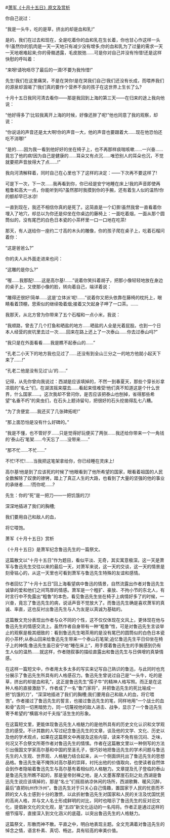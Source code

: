#[萧军《十月十五日》原文及赏析](https://www.vrrw.net/wx/8866.html)

你自己说过：

“我是一头牛，吃的是草，挤出的却是血和乳!”

是的，我们在过去和现在，全是吃着你的血和乳在生长着，你也甘心作这样一头牛!虽然你的肌肉是一天一天地只有减少没有增多;你的血和乳为了过量的需求一天一天地艰难起来;你的骨骼透露，毛皮脱弛……可是你对自己并没有怜惜!还是这样快慰的呼叫着：

“来呀!请吮咂尽了最后的一滴!不要为我怜惜!”

先生!我们在这里痛哭，不是在哭你!是在哭我们自己!我们还没有长成，而喂养我们的源泉却涸竭了!我们真的要作个营养不良的孩子在这世界上生长了么?

十月十五日我同河清去看你——那是我回到上海的第三天——在归来的途上我向他说：

“他好得多了!比较我离开上海的时候，好像还胖了呢!”他也同意了我的观察，却说：

“你说话的声音还是太大啊!你的声音一大，他的声音也要跟着大……现在他恐怕还吃不消哪!”

“是的……因为我一看到他好好的坐在椅子上，也不再那样痰喘咳嗽……一兴奋……竟忘了他的病!因为自己是健康的……耳朵又有点沉……唯恐别人的耳朵也沉，不觉就要把声音放得大了点……!”



我向河清解释着，同时自己在心里也下了这样的决定：——下次再不要这样了!

可是下一次，下一次……我再看到你，你已经是安宁地睡在床上!我的声音即使再粗鲁和高大一点，你能听到吗?虽然那时我摸到你的手腕，还有着生人似的温热!你的额却早已冰凉!

一直到现在，我还不相信你真的是死了。这简直是一个幻景!虽然我曾一直看着你埋入了地穴，却总以为你还是仰坐在你桌边的藤椅上：一面吃着烟，一面从那个圆筒似的，没有尾巴的白色日本瓷的小茶杯里一口一口地在吃茶!

那天，有人送给你一座约二寸高的木头的雕像，你的孩子爬在桌子上，吃着石榴问着你：

“这是爸爸么?”

你的夫人从外面走进来也问：

“这雕的是你么?”

“喔……我那配!……这是高尔基!……”说着你笑抖着胡子，把那小像轻轻地放在身边的桌子上，又使那小像的脸，转向着自己，端详着说：

“雕得还很好!简单……这是‘立体派’呢!……”说着你又把头依靠在藤椅的枕托上，眼睛看着顶棚，思索似的继续吸着烟;接着又欠起身子呷了一口茶。……

我那天，从北方曾为你带来了五个石榴和一点小米，我说：

“我顺路，曾去了几个打鱼和晒盐的地方……晒盐的人全是光着屁股。也到一个日本人经营的炭坑里去过一次……回来在路上还上了一次泰山……你去过泰山吗?”

“我只是在外面看看……我是瞧不起泰山的……”

“孔老二小天下的地方我也见过了……还没有到全山三分之一的地方他就小起天下来了……!”

“孔老二他是没有见过‘山’的……”

记得，从先你曾向我说过：西湖是应该填掉的，不然一到春夏天，那些个穿长衫拿凉扇的“名士”们，在湖滨摇来摆去……看起来怪难受!他们真不知道这是个什么世界，什么国家……。这次我却不曾问你，是否应该把泰山也刨掉，省得那些希望“名垂不朽”的臭虫们，在石头上题诗留句，把很好的石头挖凿得乱七八糟。

“为了贪便宜……我还买了几张碑拓呢!”

“那上面恐怕是没有什么好碑的。”

“我是不懂，也不管好歹……只是觉得好玩便买了两张……我还给你带来一个一角钱的‘泰山石’笔架……今天忘了……没带来……”

“那不忙……不忙……”

不忙!不忙!……当我把这笔架拿给你，你已经睡在灵床上!

高尔基!他是到了应该死的时候了!他眼看到了他所希望的国家，眼看着祖国的人民全数解除了奴隶的镣铐，踏上了真正人生的大路，也看到了大量的坚强的他的事业的承继者……!而你呢……?

先生：你的“死”是一把刀——一把饥饿的刀!

深深地插进了我们的胸槽;

我们要用自己和敌人的血，

将它喂饱。

萧军《十月十五日》赏析

《十月十五日》是萧军纪念鲁迅先生的一篇祭文。

这篇散文以“十月十五日”作为题目，看似平淡、无奇，其实寓意极深。这一天是萧军与鲁迅先生交往以来的最后一天，对萧军来说，这一天的交谈，这一天的情景是刻骨铭心的，从这一天里也可看到萧军与鲁迅先生特殊的友谊和感情。

作者回忆了“十月十五日”回上海看望病中鲁迅的情景，自然流露出作者对鲁迅先生诚挚的爱和他们之间笃厚的情感。萧军是一个粗犷、豪放、不拘小节的东北人，有时言行中不免露出“粗鲁”的本色，看见鲁迅先生坐在椅子上病情好多了的时候，一兴奋，竟忘了鲁迅先生的病，说话声音不觉放大了。而鲁迅先生确是喜欢萧军的真诚、率直，这也反衬出鲁迅先生与人为友是以真诚为基础的。

这篇散文充分表现出作者与众不同的个性，这不仅仅体现在文风上，更体现在他与鲁迅先生的情感交流上。虽然作者自身带有一种“粗鲁”性，可是对鲁迅先生言谈举止的观察是极其细致的：看到鲁迅先生喝茶用的是没有尾巴的圆筒似的白色日本瓷的小茶杯;从泰山回来给鲁迅先生带来一个泰山石笔架;追忆鲁迅先生平日仰坐在椅子上的神情;鲁迅先生虽已安宁地“睡在床上”，用手摸着鲁迅先生的手腕感到仍有生人似的温热……就这样，作者随叙事的描绘直露出和鲁迅先生与日俱增的真挚情感。

在这样一篇短文中，作者用太多太多的写实来记写自己熟识的鲁迅，与此同时也充分展示了鲁迅先生所具有的人格感召力。鲁迅先生曾说过自己是“一头牛，吃的是草，挤出的却是血和乳”，这正是鲁迅先生“孺子牛”的精神人格写照。而正是在这种人格的直接激励下，作者成了一名“鲁门家将”，并把鲁迅先生的死比喻成一把“饥饿的刀”，“深深地插进了我们的胸槽;我们要用自己和敌人的血，将它喂饱”。作者接过了鲁迅先生的誓言，也接过鲁迅先生的笔，同样地用“一个战士的血和骨”去同一切黑暗势力，同一切蔑视他的敌人进击、战争，显示了一个鲁迅先生寄予希望的“横眉冷对千夫指”活生生的形象。

在这篇短文里，更能体现鲁迅先生人格魅力的是他所具有的历史文化认识和文学观念的感受。不计其数的人写过纪念鲁迅先生的文章，谈及他的文学、文化、历史以及他的学术观点，如果在这篇祭文中再提及这些内容，读来不免有些沉闷、乏味，何况又不合祭文所寄作者对鲁迅先生的情愫。作者在这篇散文里以一种侧写的方法引出俄国文学家高尔基和中国的至圣孔子，很巧妙地把鲁迅先生的学术问题与鲁迅先生的人生观、世界观、人格魅力结合起来，从一个侧面烘托出了鲁迅先生的思想品格。鲁迅先生毫不掩饰对高尔基的崇拜，衬托出他的价值取向，也使读者自然体会到作者隐喻着鲁迅先生与高尔基有着相似的人格魅力。文章提及孔子登临的泰山是鲁迅先生所瞧不起的，那是皇帝封禅之地，是人文墨客摩崖石刻之处;西湖是鲁迅先生说应该填掉的，那是“名士”们摇扇纳凉休闲的场所，西湖歌舞、暖风沉醉，最后“直把杭州作汴州”。鲁迅先生对于只关心自己情趣，置国家于人民的忧患而不顾的文人名士感到十分的激愤，以此折射鲁迅先生对国家和人民的关注及忧国忧民的高尚人格，并与文人名士形成鲜明的对比，同时也暗示了鲁迅先生的反对旧文化，提倡新文化的文化观，是“五四”新文化运动的一名闯将。作者正是通过这样的细节描写，直接深入到文化涵义的底蕴，以突出鲁迅先生的人格魅力。

这篇祭文，形散而神不散。平直之中，明白地表现主题。全文充满着对鲁迅先生的悼念之情，语言朴素、真切、畅达，具有较高的审美价值。

